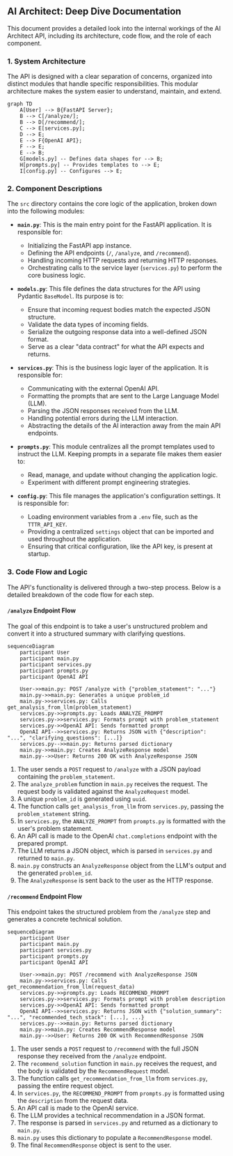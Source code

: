 ## AI Architect: Deep Dive Documentation

This document provides a detailed look into the internal workings of the AI Architect API, including its architecture, code flow, and the role of each component.

### 1\. System Architecture

The API is designed with a clear separation of concerns, organized into distinct modules that handle specific responsibilities. This modular architecture makes the system easier to understand, maintain, and extend.

```mermaid
graph TD
    A[User] --> B{FastAPI Server};
    B --> C[/analyze/];
    B --> D[/recommend/];
    C --> E[services.py];
    D --> E;
    E --> F{OpenAI API};
    F --> E;
    E --> B;
    G[models.py] -- Defines data shapes for --> B;
    H[prompts.py] -- Provides templates to --> E;
    I[config.py] -- Configures --> E;
```

### 2\. Component Descriptions

The `src` directory contains the core logic of the application, broken down into the following modules:

  * **`main.py`**: This is the main entry point for the FastAPI application. It is responsible for:

      * Initializing the FastAPI app instance.
      * Defining the API endpoints (`/`, `/analyze`, and `/recommend`).
      * Handling incoming HTTP requests and returning HTTP responses.
      * Orchestrating calls to the service layer (`services.py`) to perform the core business logic.

  * **`models.py`**: This file defines the data structures for the API using Pydantic `BaseModel`. Its purpose is to:

      * Ensure that incoming request bodies match the expected JSON structure.
      * Validate the data types of incoming fields.
      * Serialize the outgoing response data into a well-defined JSON format.
      * Serve as a clear "data contract" for what the API expects and returns.

  * **`services.py`**: This is the business logic layer of the application. It is responsible for:

      * Communicating with the external OpenAI API.
      * Formatting the prompts that are sent to the Large Language Model (LLM).
      * Parsing the JSON responses received from the LLM.
      * Handling potential errors during the LLM interaction.
      * Abstracting the details of the AI interaction away from the main API endpoints.

  * **`prompts.py`**: This module centralizes all the prompt templates used to instruct the LLM. Keeping prompts in a separate file makes them easier to:

      * Read, manage, and update without changing the application logic.
      * Experiment with different prompt engineering strategies.

  * **`config.py`**: This file manages the application's configuration settings. It is responsible for:

      * Loading environment variables from a `.env` file, such as the `TTTR_API_KEY`.
      * Providing a centralized `settings` object that can be imported and used throughout the application.
      * Ensuring that critical configuration, like the API key, is present at startup.

### 3\. Code Flow and Logic

The API's functionality is delivered through a two-step process. Below is a detailed breakdown of the code flow for each step.

#### `/analyze` Endpoint Flow

The goal of this endpoint is to take a user's unstructured problem and convert it into a structured summary with clarifying questions.

```mermaid
sequenceDiagram
    participant User
    participant main.py
    participant services.py
    participant prompts.py
    participant OpenAI API

    User->>main.py: POST /analyze with {"problem_statement": "..."}
    main.py->>main.py: Generates a unique problem_id
    main.py->>services.py: Calls get_analysis_from_llm(problem_statement)
    services.py->>prompts.py: Loads ANALYZE_PROMPT
    services.py->>services.py: Formats prompt with problem_statement
    services.py->>OpenAI API: Sends formatted prompt
    OpenAI API-->>services.py: Returns JSON with {"description": "...", "clarifying_questions": [...]}
    services.py-->>main.py: Returns parsed dictionary
    main.py->>main.py: Creates AnalyzeResponse model
    main.py-->>User: Returns 200 OK with AnalyzeResponse JSON
```

1.  The user sends a `POST` request to `/analyze` with a JSON payload containing the `problem_statement`.
2.  The `analyze_problem` function in `main.py` receives the request. The request body is validated against the `AnalyzeRequest` model.
3.  A unique `problem_id` is generated using `uuid`.
4.  The function calls `get_analysis_from_llm` from `services.py`, passing the `problem_statement` string.
5.  In `services.py`, the `ANALYZE_PROMPT` from `prompts.py` is formatted with the user's problem statement.
6.  An API call is made to the OpenAI `chat.completions` endpoint with the prepared prompt.
7.  The LLM returns a JSON object, which is parsed in `services.py` and returned to `main.py`.
8.  `main.py` constructs an `AnalyzeResponse` object from the LLM's output and the generated `problem_id`.
9.  The `AnalyzeResponse` is sent back to the user as the HTTP response.

#### `/recommend` Endpoint Flow

This endpoint takes the structured problem from the `/analyze` step and generates a concrete technical solution.

```mermaid
sequenceDiagram
    participant User
    participant main.py
    participant services.py
    participant prompts.py
    participant OpenAI API

    User->>main.py: POST /recommend with AnalyzeResponse JSON
    main.py->>services.py: Calls get_recommendation_from_llm(request_data)
    services.py->>prompts.py: Loads RECOMMEND_PROMPT
    services.py->>services.py: Formats prompt with problem description
    services.py->>OpenAI API: Sends formatted prompt
    OpenAI API-->>services.py: Returns JSON with {"solution_summary": "...", "recommended_tech_stack": [...], ...}
    services.py-->>main.py: Returns parsed dictionary
    main.py->>main.py: Creates RecommendResponse model
    main.py-->>User: Returns 200 OK with RecommendResponse JSON
```

1.  The user sends a `POST` request to `/recommend` with the full JSON response they received from the `/analyze` endpoint.
2.  The `recommend_solution` function in `main.py` receives the request, and the body is validated by the `RecommendRequest` model.
3.  The function calls `get_recommendation_from_llm` from `services.py`, passing the entire request object.
4.  In `services.py`, the `RECOMMEND_PROMPT` from `prompts.py` is formatted using the `description` from the request data.
5.  An API call is made to the OpenAI service.
6.  The LLM provides a technical recommendation in a JSON format.
7.  The response is parsed in `services.py` and returned as a dictionary to `main.py`.
8.  `main.py` uses this dictionary to populate a `RecommendResponse` model.
9.  The final `RecommendResponse` object is sent to the user.
